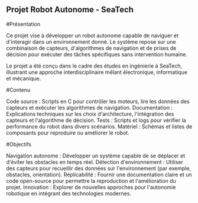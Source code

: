 ## Projet Robot Autonome - SeaTech

#Présentation

Ce projet vise à développer un robot autonome capable de naviguer et d'interagir dans un environnement donné. Le système repose sur une combinaison de capteurs, d'algorithmes de navigation et de prises de décision pour exécuter des tâches spécifiques sans intervention humaine.

Le projet a été conçu dans le cadre des études en ingénierie à SeaTech, illustrant une approche interdisciplinaire mêlant électronique, informatique et mécanique.

#Contenu

Code source : Scripts en C pour contrôler les moteurs, lire les données des capteurs et exécuter les algorithmes de navigation.
Documentation : Explications techniques sur les choix d'architecture, l'intégration des capteurs et l'algorithme de décision.
Tests : Scripts et logs pour vérifier la performance du robot dans divers scénarios.
Matériel : Schémas et listes de composants pour reproduire ou améliorer le robot.

#Objectifs

Navigation autonome : Développer un système capable de se déplacer et d'éviter les obstacles en temps réel.
Détection d'environnement : Utiliser des capteurs pour recueillir des données sur l'environnement (par exemple, obstacles, orientation).
Réplicabilité : Fournir une documentation claire et un code open-source pour permettre la reproduction et l'amélioration du projet.
Innovation : Explorer de nouvelles approches pour l'autonomie robotique en intégrant des technologies modernes.
